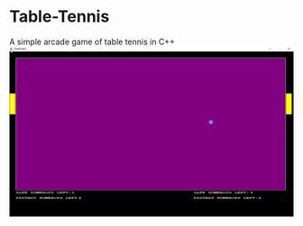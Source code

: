 # Table-Tennis
A simple arcade game of table tennis in C++
![Start-Image](https://github.com/GoluffyxD/Table-Tennis/blob/master/Game.png)
